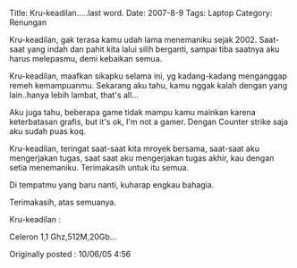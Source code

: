 Title: Kru-keadilan.....last word.
Date: 2007-8-9
Tags: Laptop
Category: Renungan

Kru-keadilan, gak terasa kamu udah lama menemaniku sejak 2002. Saat-saat yang indah dan pahit kita lalui silih berganti, sampai tiba saatnya aku harus melepasmu, demi kebaikan semua.



Kru-keadilan, maafkan sikapku selama ini, yg kadang-kadang menganggap remeh kemampuanmu. Sekarang aku tahu, kamu nggak kalah dengan yang lain..hanya lebih lambat, that's all...



Aku juga tahu, beberapa game tidak mampu kamu mainkan karena keterbatasan grafis, but it's ok, I'm not a gamer. Dengan Counter strike saja aku sudah puas koq.



Kru-keadilan, teringat saat-saat kita mroyek bersama, saat-saat aku mengerjakan tugas, saat saat aku mengerjakan tugas akhir, kau dengan setia menemaniku.
Terimakasih untuk itu semua.



Di tempatmu yang baru nanti, kuharap engkau bahagia.

Terimakasih, atas semuanya.





Kru-keadilan :

Celeron 1,1 Ghz,512M,20Gb...

Originally posted : 10/06/05 4:56
